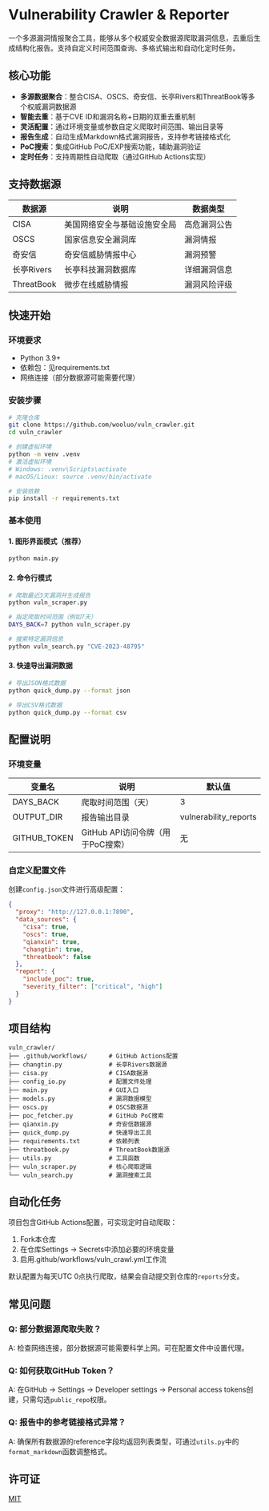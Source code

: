 # Vulnerability Crawler & Reporter

一个多源漏洞情报聚合工具，能够从多个权威安全数据源爬取漏洞信息，去重后生成结构化报告。支持自定义时间范围查询、多格式输出和自动化定时任务。

## 核心功能

- **多源数据聚合**：整合CISA、OSCS、奇安信、长亭Rivers和ThreatBook等多个权威漏洞数据源
- **智能去重**：基于CVE ID和漏洞名称+日期的双重去重机制
- **灵活配置**：通过环境变量或参数自定义爬取时间范围、输出目录等
- **报告生成**：自动生成Markdown格式漏洞报告，支持参考链接格式化
- **PoC搜索**：集成GitHub PoC/EXP搜索功能，辅助漏洞验证
- **定时任务**：支持周期性自动爬取（通过GitHub Actions实现）

## 支持数据源

| 数据源 | 说明 | 数据类型 |
|--------|------|----------|
| CISA | 美国网络安全与基础设施安全局 | 高危漏洞公告 |
| OSCS | 国家信息安全漏洞库 | 漏洞情报 |
| 奇安信 | 奇安信威胁情报中心 | 漏洞预警 |
| 长亭Rivers | 长亭科技漏洞数据库 | 详细漏洞信息 |
| ThreatBook | 微步在线威胁情报 | 漏洞风险评级 |

## 快速开始

### 环境要求
- Python 3.9+ 
- 依赖包：见requirements.txt
- 网络连接（部分数据源可能需要代理）

### 安装步骤

```bash
# 克隆仓库
git clone https://github.com/wooluo/vuln_crawler.git
cd vuln_crawler

# 创建虚拟环境
python -m venv .venv
# 激活虚拟环境
# Windows: .venv\Scripts\activate
# macOS/Linux: source .venv/bin/activate

# 安装依赖
pip install -r requirements.txt
```

### 基本使用

#### 1. 图形界面模式（推荐）
```bash
python main.py
```

#### 2. 命令行模式
```bash
# 爬取最近3天漏洞并生成报告
python vuln_scraper.py

# 指定爬取时间范围（例如7天）
DAYS_BACK=7 python vuln_scraper.py

# 搜索特定漏洞信息
python vuln_search.py "CVE-2023-48795"
```

#### 3. 快速导出漏洞数据
```bash
# 导出JSON格式数据
python quick_dump.py --format json

# 导出CSV格式数据
python quick_dump.py --format csv
```

## 配置说明

### 环境变量

| 变量名 | 说明 | 默认值 |
|--------|------|--------|
| DAYS_BACK | 爬取时间范围（天） | 3 |
| OUTPUT_DIR | 报告输出目录 | vulnerability_reports |
| GITHUB_TOKEN | GitHub API访问令牌（用于PoC搜索） | 无 |

### 自定义配置文件
创建`config.json`文件进行高级配置：
```json
{
  "proxy": "http://127.0.0.1:7890",
  "data_sources": {
    "cisa": true,
    "oscs": true,
    "qianxin": true,
    "changtin": true,
    "threatbook": false
  },
  "report": {
    "include_poc": true,
    "severity_filter": ["critical", "high"]
  }
}
```

## 项目结构

```
vuln_crawler/
├── .github/workflows/      # GitHub Actions配置
├── changtin.py             # 长亭Rivers数据源
├── cisa.py                 # CISA数据源
├── config_io.py            # 配置文件处理
├── main.py                 # GUI入口
├── models.py               # 漏洞数据模型
├── oscs.py                 # OSCS数据源
├── poc_fetcher.py          # GitHub PoC搜索
├── qianxin.py              # 奇安信数据源
├── quick_dump.py           # 快速导出工具
├── requirements.txt        # 依赖列表
├── threatbook.py           # ThreatBook数据源
├── utils.py                # 工具函数
├── vuln_scraper.py         # 核心爬取逻辑
└── vuln_search.py          # 漏洞搜索工具
```

## 自动化任务

项目包含GitHub Actions配置，可实现定时自动爬取：
1. Fork本仓库
2. 在仓库Settings → Secrets中添加必要的环境变量
3. 启用.github/workflows/vuln_crawl.yml工作流

默认配置为每天UTC 0点执行爬取，结果会自动提交到仓库的`reports`分支。

## 常见问题

### Q: 部分数据源爬取失败？
A: 检查网络连接，部分数据源可能需要科学上网。可在配置文件中设置代理。

### Q: 如何获取GitHub Token？
A: 在GitHub → Settings → Developer settings → Personal access tokens创建，只需勾选`public_repo`权限。

### Q: 报告中的参考链接格式异常？
A: 确保所有数据源的reference字段均返回列表类型，可通过`utils.py`中的`format_markdown`函数调整格式。

## 许可证
[MIT](LICENSE)
